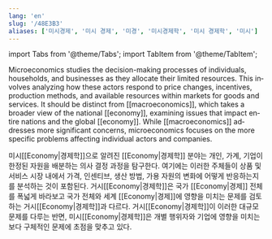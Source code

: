```yaml
---
lang: 'en'
slug: '/48E3B3'
aliases: ['미시경제', '미시 경제', '미경', '미시경제학', '미시 경제학', '미시']
---
```


import Tabs from '@theme/Tabs';
import TabItem from '@theme/TabItem';

<Tabs groupId='lang' queryString>
<TabItem value='en' label='English 🇺🇸' lang='en-US' default>
<div lang='en-US'>

Microeconomics studies the decision-making processes of individuals, households, and businesses as they allocate their limited resources. This involves analyzing how these actors respond to price changes, incentives, production methods, and available resources within markets for goods and services. It should be distinct from [[macroeconomics]], which takes a broader view of the national [[economy]], examining issues that impact entire nations and the global [[economy]]. While [[macroeconomics]] addresses more significant concerns, microeconomics focuses on the more specific problems affecting individual actors and companies.

</div>
</TabItem>
<TabItem value='ko' label='한국어 🇰🇷' lang='ko-KR'>
<div lang='ko-KR'>

미시[[Economy|경제학]]으로 알려진 [[Economy|경제학]] 분야는 개인, 가계, 기업이 한정된 자원을 배분하는 의사 결정 과정을 탐구한다.
여기에는 이러한 주체들이 상품 및 서비스 시장 내에서 가격, 인센티브, 생산 방법, 가용 자원의 변화에 어떻게 반응하는지를 분석하는 것이 포함된다.
거시[[Economy|경제학]]은 국가 [[Economy|경제]] 전체를 폭넓게 바라보고 국가 전체와 세계 [[Economy|경제]]에 영향을 미치는 문제를 검토하는 거시[[Economy|경제학]]과 다르다.
거시[[Economy|경제학]]이 이러한 대규모 문제를 다루는 반면, 미시[[Economy|경제학]]은 개별 행위자와 기업에 영향을 미치는 보다 구체적인 문제에 초점을 맞추고 있다.

</div>
</TabItem>
</Tabs>
